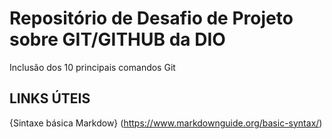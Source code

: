 # Repositório de Desafio de Projeto sobre GIT/GITHUB da DIO

Inclusão dos 10 principais comandos Git

## LINKS ÚTEIS
{Sintaxe básica Markdow} (https://www.markdownguide.org/basic-syntax/)

